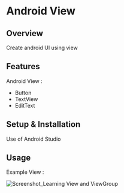 # Android View

## Overview
Create android UI using view

## Features
Android View :
- Button
- TextView
- EditText

## Setup & Installation
Use of Android Studio

## Usage
Example View :

![Screenshot_Learning View and ViewGroup](https://user-images.githubusercontent.com/56164259/68088598-59b20f80-fe93-11e9-852d-100761101929.png)
